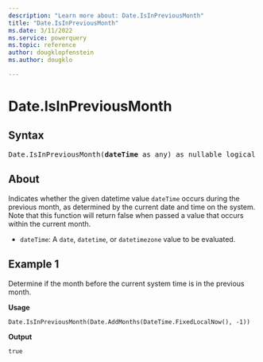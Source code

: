 ```yaml
---
description: "Learn more about: Date.IsInPreviousMonth"
title: "Date.IsInPreviousMonth"
ms.date: 3/11/2022
ms.service: powerquery
ms.topic: reference
author: dougklopfenstein
ms.author: dougklo

---
```

# Date.IsInPreviousMonth

## Syntax

<pre>
Date.IsInPreviousMonth(<b>dateTime</b> as any) as nullable logical
</pre>
  
## About

Indicates whether the given datetime value `dateTime` occurs during the previous month, as determined by the current date and time on the system. Note that this function will return false when passed a value that occurs within the current month.

* `dateTime`: A `date`, `datetime`, or `datetimezone` value to be evaluated.

## Example 1

Determine if the month before the current system time is in the previous month.

**Usage**

```powerquery-m
Date.IsInPreviousMonth(Date.AddMonths(DateTime.FixedLocalNow(), -1))
```

**Output**

`true`
